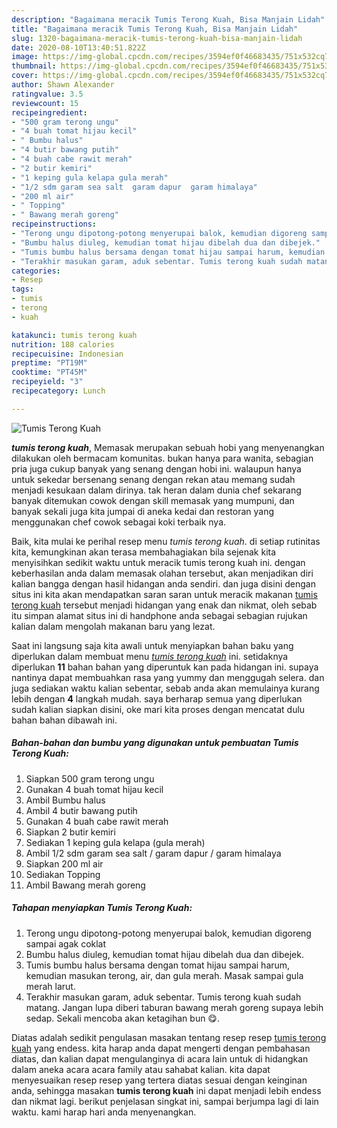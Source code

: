 ```yaml
---
description: "Bagaimana meracik Tumis Terong Kuah, Bisa Manjain Lidah"
title: "Bagaimana meracik Tumis Terong Kuah, Bisa Manjain Lidah"
slug: 1320-bagaimana-meracik-tumis-terong-kuah-bisa-manjain-lidah
date: 2020-08-10T13:40:51.822Z
image: https://img-global.cpcdn.com/recipes/3594ef0f46683435/751x532cq70/tumis-terong-kuah-foto-resep-utama.jpg
thumbnail: https://img-global.cpcdn.com/recipes/3594ef0f46683435/751x532cq70/tumis-terong-kuah-foto-resep-utama.jpg
cover: https://img-global.cpcdn.com/recipes/3594ef0f46683435/751x532cq70/tumis-terong-kuah-foto-resep-utama.jpg
author: Shawn Alexander
ratingvalue: 3.5
reviewcount: 15
recipeingredient:
- "500 gram terong ungu"
- "4 buah tomat hijau kecil"
- " Bumbu halus"
- "4 butir bawang putih"
- "4 buah cabe rawit merah"
- "2 butir kemiri"
- "1 keping gula kelapa gula merah"
- "1/2 sdm garam sea salt  garam dapur  garam himalaya"
- "200 ml air"
- " Topping"
- " Bawang merah goreng"
recipeinstructions:
- "Terong ungu dipotong-potong menyerupai balok, kemudian digoreng sampai agak coklat"
- "Bumbu halus diuleg, kemudian tomat hijau dibelah dua dan dibejek."
- "Tumis bumbu halus bersama dengan tomat hijau sampai harum, kemudian masukan terong, air, dan gula merah. Masak sampai gula merah larut."
- "Terakhir masukan garam, aduk sebentar. Tumis terong kuah sudah matang. Jangan lupa diberi taburan bawang merah goreng supaya lebih sedap. Sekali mencoba akan ketagihan bun 😋."
categories:
- Resep
tags:
- tumis
- terong
- kuah

katakunci: tumis terong kuah 
nutrition: 188 calories
recipecuisine: Indonesian
preptime: "PT19M"
cooktime: "PT45M"
recipeyield: "3"
recipecategory: Lunch

---
```



![Tumis Terong Kuah](https://img-global.cpcdn.com/recipes/3594ef0f46683435/751x532cq70/tumis-terong-kuah-foto-resep-utama.jpg)

<b><i>tumis terong kuah</i></b>, Memasak merupakan sebuah hobi yang menyenangkan dilakukan oleh bermacam komunitas. bukan hanya para wanita, sebagian pria juga cukup banyak yang senang dengan hobi ini. walaupun hanya untuk sekedar bersenang senang dengan rekan atau memang sudah menjadi kesukaan dalam dirinya. tak heran dalam dunia chef sekarang banyak ditemukan cowok dengan skill memasak yang mumpuni, dan banyak sekali juga kita jumpai di aneka kedai dan restoran yang menggunakan chef cowok sebagai koki terbaik nya.

Baik, kita mulai ke perihal resep menu <i>tumis terong kuah</i>. di setiap rutinitas kita, kemungkinan akan terasa membahagiakan bila sejenak kita menyisihkan sedikit waktu untuk meracik tumis terong kuah ini. dengan keberhasilan anda dalam memasak olahan tersebut, akan menjadikan diri kalian bangga dengan hasil hidangan anda sendiri. dan juga disini dengan situs ini kita akan mendapatkan saran saran untuk meracik makanan <u>tumis terong kuah</u> tersebut menjadi hidangan yang enak dan nikmat, oleh sebab itu simpan alamat situs ini di handphone anda sebagai sebagian rujukan kalian dalam mengolah makanan baru yang lezat.




Saat ini langsung saja kita awali untuk menyiapkan bahan baku yang diperlukan dalam membuat menu <u><i>tumis terong kuah</i></u> ini. setidaknya diperlukan <b>11</b> bahan bahan yang diperuntuk kan pada hidangan ini. supaya nantinya dapat membuahkan rasa yang yummy dan menggugah selera. dan juga sediakan waktu kalian sebentar, sebab anda akan memulainya kurang lebih dengan <b>4</b> langkah mudah. saya berharap semua yang diperlukan sudah kalian siapkan disini, oke mari kita proses dengan mencatat dulu bahan bahan dibawah ini.

<!--inarticleads1-->

##### Bahan-bahan dan bumbu yang digunakan untuk pembuatan Tumis Terong Kuah:

1. Siapkan 500 gram terong ungu
1. Gunakan 4 buah tomat hijau kecil
1. Ambil  Bumbu halus
1. Ambil 4 butir bawang putih
1. Gunakan 4 buah cabe rawit merah
1. Siapkan 2 butir kemiri
1. Sediakan 1 keping gula kelapa (gula merah)
1. Ambil 1/2 sdm garam sea salt / garam dapur / garam himalaya
1. Siapkan 200 ml air
1. Sediakan  Topping
1. Ambil  Bawang merah goreng




<!--inarticleads2-->

##### Tahapan menyiapkan Tumis Terong Kuah:

1. Terong ungu dipotong-potong menyerupai balok, kemudian digoreng sampai agak coklat
1. Bumbu halus diuleg, kemudian tomat hijau dibelah dua dan dibejek.
1. Tumis bumbu halus bersama dengan tomat hijau sampai harum, kemudian masukan terong, air, dan gula merah. Masak sampai gula merah larut.
1. Terakhir masukan garam, aduk sebentar. Tumis terong kuah sudah matang. Jangan lupa diberi taburan bawang merah goreng supaya lebih sedap. Sekali mencoba akan ketagihan bun 😋.




Diatas adalah sedikit pengulasan masakan tentang resep resep <u>tumis terong kuah</u> yang endess. kita harap anda dapat mengerti dengan pembahasan diatas, dan kalian dapat mengulanginya di acara lain untuk di hidangkan dalam aneka acara acara family atau sahabat kalian. kita dapat menyesuaikan resep resep yang tertera diatas sesuai dengan keinginan anda, sehingga masakan <b>tumis terong kuah</b> ini dapat menjadi lebih endess dan nikmat lagi. berikut penjelasan singkat ini, sampai berjumpa lagi di lain waktu. kami harap hari anda menyenangkan.
